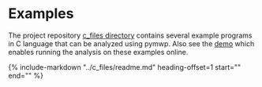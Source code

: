 # Examples

The project repository [c_files directory](https://github.com/statycc/pymwp/tree/master/c_files) contains 
several example programs in C language that can be analyzed using pymwp.
Also see the [demo](demo.md) which enables running the analysis on these examples online.  

{%
   include-markdown "../c_files/readme.md"
   heading-offset=1
   start="<!--start-->"
   end="<!--end-->"
%}
